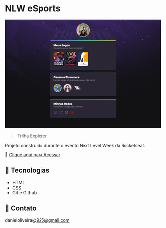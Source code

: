 # NLW eSports

![preview](./.github/preview.png)

> Trilha Explorer

Projeto construído durante o evento Next Level Week da Rocketseat.

🔗 [Clique aqui para Acessar](https://dancampos15.github.io/nlw-esports-explorer/)

## 🔧 Tecnologias

- HTML
- CSS
- Git e Github

## 📧 Contato

danieloliveira@925@gmail.com
